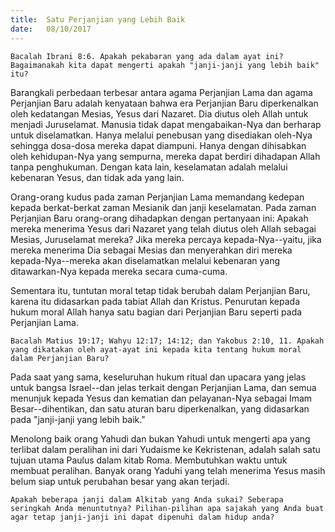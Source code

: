 ```yaml
---
title:  Satu Perjanjian yang Lebih Baik
date:   08/10/2017
---
```


`Bacalah Ibrani 8:6. Apakah pekabaran yang ada dalam ayat ini? Bagaimanakah kita dapat mengerti apakah "janji-janji yang lebih baik" itu?`

Barangkali perbedaan terbesar antara agama Perjanjian Lama dan agama Perjanjian Baru adalah kenyataan bahwa era Perjanjian Baru diperkenalkan oleh kedatangan Mesias, Yesus dari Nazaret. Dia diutus oleh Allah untuk menjadi Juruselamat. Manusia tidak dapat mengabaikan-Nya dan berharap untuk diselamatkan. Hanya melalui penebusan yang disediakan oleh-Nya sehingga dosa-dosa mereka dapat diampuni. Hanya dengan dihisabkan oleh kehidupan-Nya yang sempurna, mereka dapat berdiri dihadapan Allah tanpa penghukuman. Dengan kata lain, keselamatan adalah melalui kebenaran Yesus, dan tidak ada yang lain.

Orang-orang kudus pada zaman Perjanjian Lama memandang kedepan kepada berkat-berkat zaman Mesianik dan janji keselamatan. Pada zaman Perjanjian Baru orang-orang dihadapkan dengan pertanyaan ini: Apakah mereka menerima Yesus dari Nazaret yang telah diutus oleh Allah sebagai Mesias, Juruselamat mereka? Jika mereka percaya kepada-Nya--yaitu, jika mereka menerima Dia sebagai Mesias dan menyerahkan diri mereka kepada-Nya--mereka akan diselamatkan melalui kebenaran yang ditawarkan-Nya kepada mereka secara cuma-cuma.

Sementara itu, tuntutan moral tetap tidak berubah dalam Perjanjian Baru, karena itu didasarkan pada tabiat Allah dan Kristus. Penurutan kepada hukum moral Allah hanya satu bagian dari Perjanjian Baru seperti pada Perjanjian Lama.

`Bacalah Matius 19:17; Wahyu 12:17; 14:12; dan Yakobus 2:10, 11. Apakah yang dikatakan oleh ayat-ayat ini kepada kita tentang hukum moral dalam Perjanjian Baru?`

Pada saat yang sama, keseluruhan hukum ritual dan upacara yang jelas untuk bangsa Israel--dan jelas terkait dengan Perjanjian Lama, dan semua menunjuk kepada Yesus dan kematian dan pelayanan-Nya sebagai Imam Besar--dihentikan, dan satu aturan baru diperkenalkan, yang didasarkan pada "janji-janji yang lebih baik."

Menolong baik orang Yahudi dan bukan Yahudi untuk mengerti apa yang terlibat dalam peralihan ini dari Yudaisme ke Kekristenan, adalah salah satu tujuan utama Paulus dalam kitab Roma. Membutuhkan waktu untuk membuat peralihan. Banyak orang Yaduhi yang telah menerima Yesus masih belum siap untuk perubahan besar yang akan terjadi.

`Apakah beberapa janji dalam Alkitab yang Anda sukai? Seberapa seringkah Anda menuntutnya? Pilihan-pilihan apa sajakah yang Anda buat agar tetap janji-janji ini dapat dipenuhi dalam hidup anda?`
